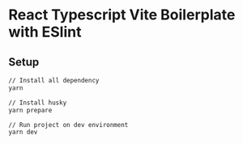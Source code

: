 # React Typescript Vite Boilerplate with ESlint

## Setup

```bash
// Install all dependency
yarn

// Install husky
yarn prepare

// Run project on dev environment
yarn dev
```
